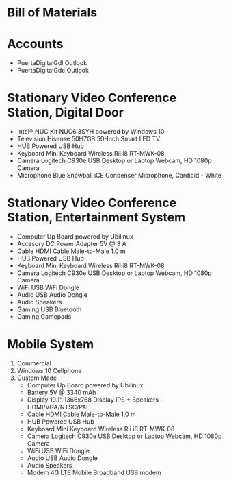 # Bill of Materials

# Accounts

- PuertaDigitalGdl Outlook
- PuertaDigitalGdc Outlook

# Stationary Video Conference Station, Digital Door

- Intel® NUC Kit NUC6i3SYH powered by Windows 10
- Television Hisense 50H7GB 50-Inch Smart LED TV
- HUB Powered USB Hub
- Keyboard Mini Keyboard Wireless Rii i8 RT-MWK-08
- Camera Logitech C930e USB Desktop or Laptop Webcam, HD 1080p Camera
- Microphone Blue Snowball iCE Condenser Microphone, Cardioid - White

# Stationary Video Conference Station, Entertainment System

- Computer  Up Board powered by Ubilinux
- Accesory DC Power Adapter 5V @ 3 A
- Cable HDMI Cable Male-to-Male 1.0 m
- HUB Powered USB Hub
- Keyboard Mini Keyboard Wireless Rii i8 RT-MWK-08
- Camera Logitech C930e USB Desktop or Laptop Webcam, HD 1080p Camera
- WiFi USB WiFi Dongle
- Audio USB Audio Dongle
- Audio Speakers
- Gaming  USB Bluetooth
- Gaming Gamepads

# Mobile System

1. Commercial
2. Windows 10 Cellphone
3. Custom Made
   - Computer  Up Board powered by Ubilinux
   - Battery 5V @ 3340 mAh
   - Display 10.1" 1366x768 Display IPS + Speakers - HDMI/VGA/NTSC/PAL
   - Cable HDMI Cable Male-to-Male 1.0 m
   - HUB Powered USB Hub
   - Keyboard Mini Keyboard Wireless Rii i8 RT-MWK-08
   - Camera Logitech C930e USB Desktop or Laptop Webcam, HD 1080p Camera
   - WiFi USB WiFi Dongle
   - Audio USB Audio Dongle
   - Audio Speakers
   - Modem 4G LTE Mobile Broadband USB modem